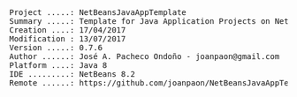 <pre>

Project .....: NetBeansJavaAppTemplate
Summary .....: Template for Java Application Projects on NetBeans IDE
Creation ....: 17/04/2017
Modification : 13/07/2017
Version .....: 0.7.6
Author ......: José A. Pacheco Ondoño - joanpaon@gmail.com
Platform ....: Java 8
IDE .........: NetBeans 8.2
Remote ......: https://github.com/joanpaon/NetBeansJavaAppTemplate.git

</pre>
